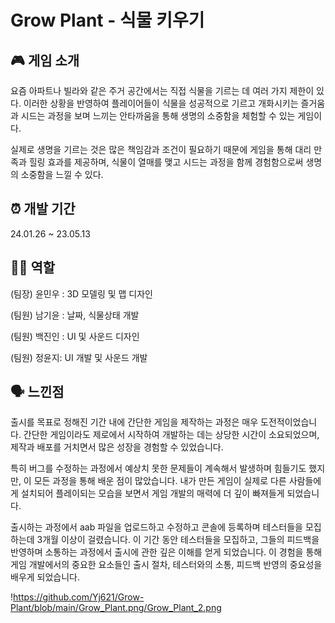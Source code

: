 # Grow Plant - 식물 키우기

## 🎮 게임 소개

요즘 아파트나 빌라와 같은 주거 공간에서는 직접 식물을 기르는 데 여러 가지 제한이 있다. 이러한 상황을 반영하여 플레이어들이 식물을 성공적으로 기르고 개화시키는 즐거움과 시드는 과정을 보며 느끼는 안타까움을 통해 생명의 소중함을 체험할 수 있는 게임이다.

실제로 생명을 기르는 것은 많은 책임감과 조건이 필요하기 때문에 게임을 통해 대리 만족과 힐링 효과를 제공하며, 식물이 열매를 맺고 시드는 과정을 함께 경험함으로써 생명의 소중함을 느낄 수 있다.

## ⏰ 개발 기간

24.01.26 ~ 23.05.13

## 👩‍💻 역할

(팀장) 윤민우 : 3D 모델링 및 맵 디자인

(팀원) 남기윤 : 날짜, 식물상태 개발

(팀원) 백진인 : UI 및 사운드 디자인

(팀원) 정윤지: UI 개발 및 사운드 개발

## 🗣️ 느낀점

출시를 목표로 정해진 기간 내에 간단한 게임을 제작하는 과정은 매우 도전적이었습니다. 간단한 게임이라도 제로에서 시작하여 개발하는 데는 상당한 시간이 소요되었으며, 제작과 배포를 거치면서 많은 성장을 경험할 수 있었습니다.

특히 버그를 수정하는 과정에서 예상치 못한 문제들이 계속해서 발생하며 힘들기도 했지만, 이 모든 과정을 통해 배운 점이 많았습니다. 내가 만든 게임이 실제로 다른 사람들에게 설치되어 플레이되는 모습을 보면서 게임 개발의 매력에 더 깊이 빠져들게 되었습니다.

출시하는 과정에서 aab 파일을 업로드하고 수정하고 콘솔에 등록하며 테스터들을 모집하는데 3개월 이상이 걸렸습니다. 이 기간 동안 테스터들을 모집하고, 그들의 피드백을 반영하며 소통하는 과정에서 출시에 관한 깊은 이해를 얻게 되었습니다. 이 경험을 통해 게임 개발에서의 중요한 요소들인 출시 절차, 테스터와의 소통, 피드백 반영의 중요성을 배우게 되었습니다.

!https://github.com/Yj621/Grow-Plant/blob/main/Grow_Plant.png/Grow_Plant_2.png
